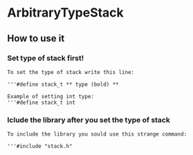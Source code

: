 # ArbitraryTypeStack

  ## How to use it

  ### Set type of stack first!

    To set the type of stack write this line:

    '''#define stack_t ** type (bold) **
    
    Example of setting int type:
    '''#define stack_t int

  ### Iclude the library after you set the type of stack

    To include the library you sould use this strange command:

    '''#include "stack.h"
    
